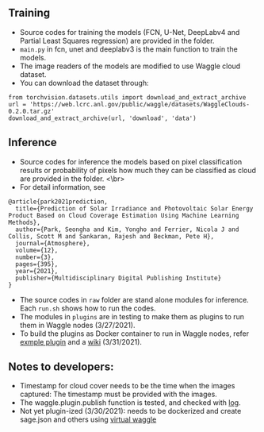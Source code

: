## Training
- Source codes for training the models (FCN, U-Net, DeepLabv4 and Partial Least Squares regression) are provided in the folder. <br/>
- `main.py` in fcn, unet and deeplabv3 is the main function to train the models.
- The image readers of the models are modified to use Waggle cloud dataset. <br/>
- You can download the dataset through:
```
from torchvision.datasets.utils import download_and_extract_archive
url = 'https://web.lcrc.anl.gov/public/waggle/datasets/WaggleClouds-0.2.0.tar.gz'
download_and_extract_archive(url, 'download', 'data')
```

## Inference
- Source codes for inference the models based on pixel classification results or probability of pixels how much they can be classified as cloud are provided in the folder. <\br>
- For detail information, see
```
@article{park2021prediction,
  title={Prediction of Solar Irradiance and Photovoltaic Solar Energy Product Based on Cloud Coverage Estimation Using Machine Learning Methods},
  author={Park, Seongha and Kim, Yongho and Ferrier, Nicola J and Collis, Scott M and Sankaran, Rajesh and Beckman, Pete H},
  journal={Atmosphere},
  volume={12},
  number={3},
  pages={395},
  year={2021},
  publisher={Multidisciplinary Digital Publishing Institute}
}
```
- The source codes in `raw` folder are stand alone modules for inference. Each `run.sh` shows how to run the codes.
- The modules in `plugins` are in testing to make them as plugins to run them in Waggle nodes (3/27/2021).
- To build the plugins as Docker container to run in Waggle nodes, refer [exmple plugin](https://github.com/waggle-sensor/plugin-helloworld-ml) and a [wiki](https://github.com/waggle-sensor/plugin-helloworld-ml/wiki/Dockerization:-Getting-Started#dockerization-getting-started) (3/31/2021).

## Notes to developers:
- Timestamp for cloud cover needs to be the time when the images captured: The timestamp must be provided with the images.
- The waggle.plugin.publish function is tested, and checked with [log](https://github.com/waggle-sensor/pywaggle/wiki/Plugins:-Getting-Started#debug-logging).
- Not yet plugin-ized (3/30/2021): needs to be dockerized and create sage.json and others using [virtual waggle](https://github.com/waggle-sensor/virtual-waggle#running-node-application-stack)
